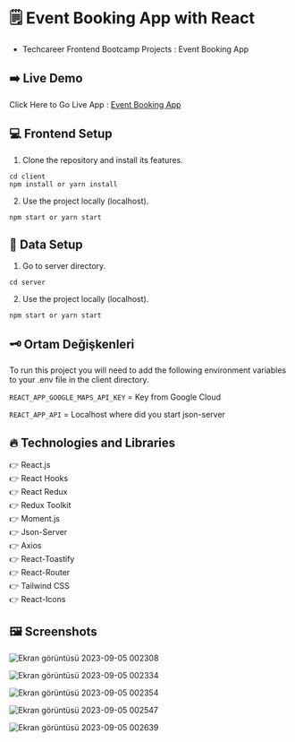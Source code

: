 # 🗒️ Event Booking App with React

- Techcareer Frontend Bootcamp Projects : Event Booking App

## ➡️ Live Demo

Click Here to Go Live App : [Event Booking App](https://furkanlebit7-event-booking.netlify.app/)

## :computer: Frontend Setup

1. Clone the repository and install its features.

```
cd client
npm install or yarn install
```

2. Use the project locally (localhost).

```
npm start or yarn start
```

## 💾 Data Setup

1. Go to server directory.

```
cd server
```

2. Use the project locally (localhost).

```
npm start or yarn start
```

## 🗝️ Ortam Değişkenleri

To run this project you will need to add the following environment variables to your .env file in the client directory.

`REACT_APP_GOOGLE_MAPS_API_KEY` = Key from Google Cloud

`REACT_APP_API` = Localhost where did you start json-server

## :fire: Technologies and Libraries

:point_right: React.js <br />
:point_right: React Hooks <br />
:point_right: React Redux <br />
:point_right: Redux Toolkit <br />
:point_right: Moment.js <br />
:point_right: Json-Server <br />
:point_right: Axios <br />
:point_right: React-Toastify <br />
:point_right: React-Router <br />
:point_right: Tailwind CSS <br />
:point_right: React-Icons <br />

## 🖼️ Screenshots

![Ekran görüntüsü 2023-09-05 002308](https://github.com/furkanlebit7/Techcareer-Bootcamp/assets/59422278/94f0982e-f106-4dfe-825d-1e6aa00672cd)

![Ekran görüntüsü 2023-09-05 002334](https://github.com/furkanlebit7/Techcareer-Bootcamp/assets/59422278/8cab2e8d-bb0b-4bca-9b72-4b7f07147873)

![Ekran görüntüsü 2023-09-05 002354](https://github.com/furkanlebit7/Techcareer-Bootcamp/assets/59422278/d20be342-6c77-46e9-919b-3cbc932350d0)

![Ekran görüntüsü 2023-09-05 002547](https://github.com/furkanlebit7/Techcareer-Bootcamp/assets/59422278/3b671f59-e13e-41d3-8bb5-227e1a400fdd)

![Ekran görüntüsü 2023-09-05 002639](https://github.com/furkanlebit7/Techcareer-Bootcamp/assets/59422278/08d4bddb-a533-4815-b7bd-c489d74d41c2)
